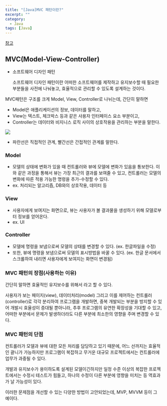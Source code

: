 ```yaml
---
title: "[Java]MVC 패턴이란?"
excerpt: ""
category:
  - Java
tags: [Java]
---
```


[참고](https://universitytomorrow.com/35)

## MVC(Model-View-Controller)

- 소프트웨어 디자인 패턴

  소프트웨어 디자인 패턴이란 어떠한 소프트웨어를 제작하고 유지보수할 때 필요한 부분들을 사전에 나눠놓고, 효율적으로 관리할 수 있도록 설계하는 것이다.

MVC패턴은 구조를 크게 Model, View, Controller로 나뉘는데, 간단히 말하면

- Model은 애플리케이션의 정보, 데이터를 말하고,
- View는 텍스트, 체크박스 등과 같은 사용자 인터페이스 요소 부분이고,
- Controller는 데이터와 비지니스 로직 사이의 상호작용을 관리하는 부분을 말한다.

![](https://s3.us-west-2.amazonaws.com/secure.notion-static.com/4501c303-d417-4e55-9bd1-6a231dbbfeb1/Untitled.jpeg?X-Amz-Algorithm=AWS4-HMAC-SHA256&X-Amz-Credential=AKIAT73L2G45O3KS52Y5%2F20210528%2Fus-west-2%2Fs3%2Faws4_request&X-Amz-Date=20210528T132105Z&X-Amz-Expires=86400&X-Amz-Signature=6783793c3678de9d0cebcbd7f4b46157458cc7c5c7d593e1953345242b5fdebd&X-Amz-SignedHeaders=host&response-content-disposition=filename%20%3D%22Untitled.jpeg%22)

- 파란선은 직접적인 관계, 빨간선은 간접적인 관계를 말한다.



### Model

- 모델의 상태에 변화가 있을 때 컨트롤러와 뷰에 모델에 변화가 있음을 통보한다. 이와 같은 과정을 통해서 뷰는 가장 최근의 결과를 보여줄 수 있고, 컨트롤러는 모델의 변화에 따른 적용 가능한 명령을 추가-수정할 수 있다.
- ex. 처리되는 알고리즘, DB와의 상호작용, 데이터 등



### View

- 사용자에게 보여지는 화면으로, 뷰는 사용자가 볼 결과물을 생성하기 위해 모델로부터 정보를 얻어온다.
- ex. UI



### Controller

- 모델에 명령을 보냄으로써 모델의 상태를 변경할 수 있다. (ex. 한글파일을 수정)
- 또한, 뷰에 명령을 보냄으로써 모델의 표시방법을 바꿀 수 있다. (ex. 한글 문서에서 스크롤하여 내리면 사용자에게 보여지는 화면이 변경됨)



### MVC 패턴의 장점(사용하는 이유)

간단히 말하면 효율적인 유지보수를 위해서 라고 할 수 있다.

사용자가 보는 페이지(view), 데이터처리(model) 그리고 이를 제어하는 컨트롤러(controller)로 각각 분리하여 프로그램을 개발하면, 중복 개발되는 부분을 방지할 수 있어 개발시 효율성이 증대될 뿐아니라, 추후 프로그램의 유연한 확장성을 기대할 수 있고, 어떠한 부분에서 문제가 발생하더라도 다른 부분에 최소한의 영향을 주며 변경할 수 있다.



### MVC 패턴의 단점

컨트롤러가 모델과 뷰에 대한 모든 처리를 담당하고 있기 때문에, 어느 선까지는 효율적인 괄니가 가능하지만 프로그램이 복잡하고 무거운 대규모 프로젝트에서는 컨트롤러에 업무가 과중될 수 있다.

개발과 유지보수가 용이하도록 설계된 모델이긴하지만 일정 수준 이상의 복잡한 프로젝트에서는 수정시 테스트가 힘들고, 하나의 수정이 다른 부분에 영향을 미치는 등 역효과가 날 가능성이 있다.

이러한 문제점을 개선할 수 있는 다양한 방법이 고안되었는데, MVP, MVVM 등이 그 예이다.
